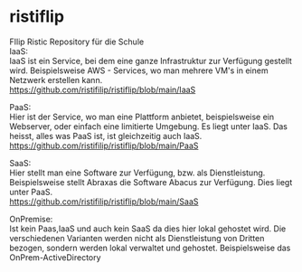 # ristiflip<br/>
FIlip Ristic Repository für die Schule<br/>
IaaS:<br/>
IaaS ist ein Service, bei dem eine ganze Infrastruktur zur Verfügung gestellt wird. Beispielsweise AWS - Services, wo man mehrere VM's in einem Netzwerk erstellen kann.<br/>
https://github.com/ristifilip/ristiflip/blob/main/IaaS

PaaS:<br/>
Hier ist der Service, wo man eine Plattform anbietet, beispielsweise ein Webserver, oder einfach eine limitierte Umgebung. Es liegt unter IaaS. Das heisst, alles was PaaS ist, ist gleichzeitig auch IaaS.<br/>
https://github.com/ristifilip/ristiflip/blob/main/PaaS <br/>

SaaS:<br/>
Hier stellt man eine Software zur Verfügung, bzw. als Dienstleistung. Beispielsweise stellt Abraxas die Software Abacus zur Verfügung. Dies liegt unter PaaS.<br/>
https://github.com/ristifilip/ristiflip/blob/main/SaaS <br/>


OnPremise:<br/>
Ist kein Paas,IaaS und auch kein SaaS da dies hier lokal gehostet wird. Die verschiedenen Varianten werden nicht als Dienstleistung von Dritten bezogen, sondern werden lokal verwaltet und gehostet. Beispielsweise das OnPrem-ActiveDirectory
